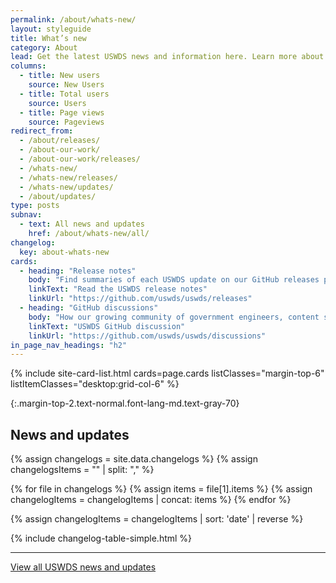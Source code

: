 ```yaml
---
permalink: /about/whats-new/
layout: styleguide
title: What’s new
category: About
lead: Get the latest USWDS news and information here. Learn more about our product development and process, dive deeper into our monthly call topics, and see how we work with our partners to improve the government technology space.
columns:
  - title: New users
    source: New Users
  - title: Total users
    source: Users
  - title: Page views
    source: Pageviews
redirect_from:
  - /about/releases/
  - /about-our-work/
  - /about-our-work/releases/
  - /whats-new/
  - /whats-new/releases/
  - /whats-new/updates/
  - /about/updates/
type: posts
subnav:
  - text: All news and updates
    href: /about/whats-new/all/
changelog:
  key: about-whats-new
cards:
  - heading: "Release notes"
    body: "Find summaries of each USWDS update on our GitHub releases page. Release notes explain bug fixes, new features, and other changes."
    linkText: "Read the USWDS release notes"
    linkUrl: "https://github.com/uswds/uswds/releases"
  - heading: "GitHub discussions"
    body: "How our growing community of government engineers, content specialists, and designers participate and contribute to improving USWDS."
    linkText: "USWDS GitHub discussion"
    linkUrl: "https://github.com/uswds/uswds/discussions"
in_page_nav_headings: "h2"
---
```


{% include site-card-list.html
  cards=page.cards
  listClasses="margin-top-6"
  listItemClasses="desktop:grid-col-6"
%}

{:.margin-top-2.text-normal.font-lang-md.text-gray-70}

## News and updates

{% assign changelogs = site.data.changelogs %}
{% assign changelogsItems = "" | split: "," %}

{% for file in changelogs %}
  {% assign items = file[1].items %}
  {% assign changelogItems = changelogItems | concat: items %}
{% endfor %}

{% assign changelogItems = changelogItems | sort: 'date' | reverse %}

{% include changelog-table-simple.html %}

---

<a class="usa-button margin-top-2" href="{{ site.baseurl }}/about/whats-new/all/">View all USWDS news and updates</a>
